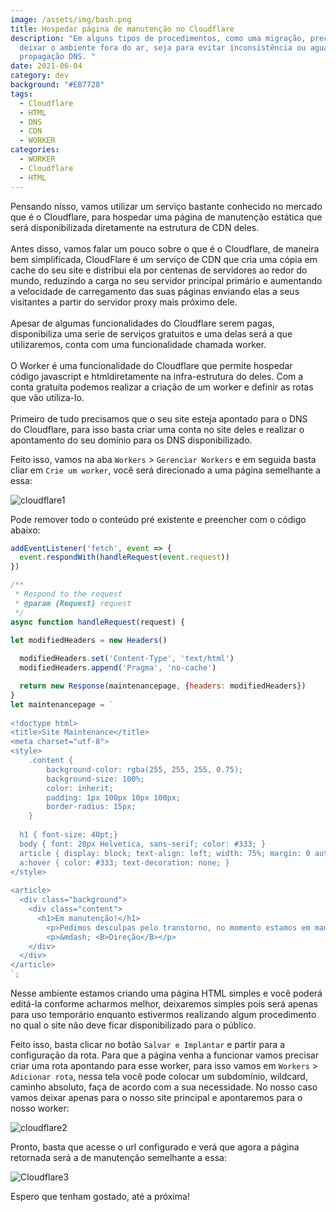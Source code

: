 ```yaml
---
image: /assets/img/bash.png
title: Hospedar página de manutenção no Cloudflare
description: "Em alguns tipos de procedimentos, como uma migração, precisamos
  deixar o ambiente fora do ar, seja para evitar inconsistência ou aguardar uma
  propagação DNS. "
date: 2021-06-04
category: dev
background: "#EB7728"
tags:
  - Cloudflare
  - HTML
  - DNS
  - CDN
  - WORKER
categories:
  - WORKER
  - Cloudflare
  - HTML
---
```

Pensando nisso, vamos utilizar um serviço bastante conhecido no mercado que é o Cloudflare, para hospedar uma página de manutenção estática que será disponibilizada diretamente na estrutura de CDN deles. \
\
Antes disso, vamos falar um pouco sobre o que é o Cloudflare, de maneira bem simplificada, CloudFlare é um serviço de CDN que cria uma cópia em cache do seu site e distribui ela por centenas de servidores ao redor do mundo, reduzindo a carga no seu servidor principal primário e aumentando a velocidade de carregamento das suas páginas enviando elas a seus visitantes a partir do servidor proxy mais próximo dele. \
\
Apesar de algumas funcionalidades do Cloudflare serem pagas, disponibiliza uma serie de serviços gratuitos e uma delas será a que utilizaremos, conta com uma funcionalidade chamada worker. \
\
O Worker é uma funcionalidade do Cloudflare que permite hospedar código javascript e htmldiretamente na infra-estrutura do deles. Com a conta gratuita podemos realizar a criação de um worker e definir as rotas que vão utiliza-lo. \
\
Primeiro de tudo precisamos que o seu site esteja apontado para o DNS do Cloudflare, para isso basta criar uma conta no site deles e realizar o apontamento do seu domínio para os DNS disponibilizado.

Feito isso, vamos na aba `Workers` > `Gerenciar Workers` e em seguida basta cliar em `Crie um worker`, você será direcionado a uma página semelhante a essa:

![cloudflare1](/assets/img/cloudflare1.png)

Pode remover todo o conteúdo pré existente e preencher com o código abaixo:

```javascript
addEventListener('fetch', event => {
  event.respondWith(handleRequest(event.request))
})

/**
 * Respond to the request
 * @param {Request} request
 */
async function handleRequest(request) {

let modifiedHeaders = new Headers()
 
  modifiedHeaders.set('Content-Type', 'text/html')
  modifiedHeaders.append('Pragma', 'no-cache')

  return new Response(maintenancepage, {headers: modifiedHeaders})
}
let maintenancepage = `
 
<!doctype html>
<title>Site Maintenance</title>
<meta charset="utf-8">
<style>
    .content {
        background-color: rgba(255, 255, 255, 0.75); 
        background-size: 100%;      
        color: inherit;
        padding: 1px 100px 10px 100px;
        border-radius: 15px;        
    }
 
  h1 { font-size: 40pt;}
  body { font: 20px Helvetica, sans-serif; color: #333; }
  article { display: block; text-align: left; width: 75%; margin: 0 auto; }
  a:hover { color: #333; text-decoration: none; }
</style>
 
<article> 
  <div class="background">
    <div class="content">
      <h1>Em manutenção!</h1>
        <p>Pedimos desculpas pelo transtorno, no momento estamos em manutenção, agradecemos a compreensão.</p>
        <p>&mdash; <B>Direção</B></p>
    </div>
  </div>
</article>
`;
```

Nesse ambiente estamos criando uma página HTML simples e você poderá editá-la conforme acharmos melhor, deixaremos simples pois será apenas para uso temporário enquanto estivermos realizando algum procedimento no qual o site não deve ficar disponibilizado para o público. 

Feito isso, basta clicar no botão `Salvar e Implantar` e partir para a configuração da rota. Para que a página venha a funcionar vamos precisar criar uma rota apontando para esse worker, para isso vamos em `Workers` > `Adicionar rota`, nessa tela você pode colocar um subdomínio, wildcard, caminho absoluto, faça de acordo com a sua necessidade. No nosso caso vamos deixar apenas para o nosso site principal e apontaremos para o nosso worker:

![cloudflare2](/assets/img/cloudflare-worker.png)

Pronto, basta que acesse o url configurado e verá que agora a página retornada será a de manutenção semelhante a essa:

![Cloudflare3](/assets/img/cloudflare3.png)

Espero que tenham gostado, até a próxima!